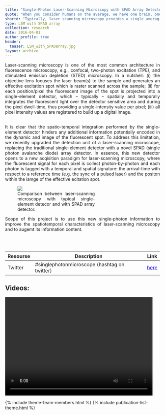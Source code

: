 ```yaml
---
title: "Single-Photon Laser-Scanning Microscopy with SPAD Array Detector"
quote: "When you consider humans on the average, we have one brain, one heart, two lungs, two kidneys,....one ovary, one testicle (Prof. Steven M. Block)."
shortd: "Typically, laser scanning microscopy provides a single averaging intensity value for each pixel/position of the sample, i.e., a value for each detection volumes. Surely, this averaging/integrating process discards inportant information, such as the temporal dynamics, and the spatial distribution of detection volume image. To overcoem this limitation, we have recently introdued a single-photon detector array able to register photon one at a time. In short, the detector allows to tag photons temporally (with picoseconds preciosion) and spatially (with nanometres precision). The aims of this set of projects is to open to a new imaging paradigma able to take advantags of this new single-photon dataset. We call this paradigma single-photon microscopy." 
type: LSM with SPAD array
collection: research
date: 2016-04-01
author_profile: true
header:
  teaser: LSM_with_SPADarray.jpg
layout: archive
---
```


<div style="text-align: justify">
Laser-scanning microscopy is one of the most common architecture in fluorescence microscopy, e.g., confocal, two-photon excitation (TPE), and stimulated emission depletion (STED) microscopy. In a nutshell: (i) the objective lens focuses the laser beam(s) to the sample and generates an effective excitation spot which is raster scanned across the sample; (ii) for each position/pixel the fluorescent image of the spot is projected into a single-element detector, which – typically – spatially and temporally integrates the fluorescent light over the detector sensitive area and during the pixel dwell-time, thus providing a single-intensity value per pixel; (iii) all pixel intensity values are registered to build up a digital image.

<br>
<br>

It is clear that the spatio-temporal integration performed by the single-element detector hinders any additional information potentially encoded in the dynamic and image of the fluorescent spot. To address this limitation, we recently upgraded the detection unit of a laser-scanning microscope, replacing the traditional single-element detector with a novel SPAD (single photon avalanche diode) array detector. In essence, this new detector opens to a new acqisition paradigm for laser-scanning microscopy, where the fluorescent signal for each pixel is collect photon-by-photon and each photon is tagged with a temporal and spatial signature: the arrival-time with respect to a reference time (e.g. the sync of a pulsed laser) and the positon within the iamge of the effective ecitation spot.

<figure style="width: 50%" class="align-center">
<img src='/images/SinglePhotonsMicroscopy.jpg'>
<figcaption>Comparison between laser-scanning microscopy with typical single-element detecor and with SPAD array detector.</figcaption>
</figure>
  
Scope of this project is to use this new single-photon information to improve the spatiotemporal characteristics of laser-scanning microscopy and to augemt its information content.
</div>

<br>
<br>

| Resourse | Description | Link |
| --- | --- | --- |
| Twitter | #singlephotonmicroscope (hashtag on twitter) | <a href="https://twitter.com/hashtag/singlephotonmicroscopy?src=hashtag_click"><span style="color:blue">here</span></a> |

<h2> Videos: </h2>
<video width="480" height="320" controls="controls" class="align-center">
<source src="/videos/VicidominiG_SIF_2020_max_compression.mp4" type="video/mp4">
</video>

{% include theme-team-members.html %}
{% include publication-list-theme.html %}

